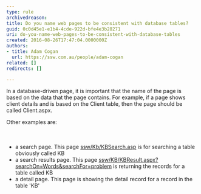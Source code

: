 ```yaml
---
type: rule
archivedreason: 
title: Do you name web pages to be consistent with database tables?
guid: 0c0d45e1-e1b4-4cde-922d-bfe4e3b28271
uri: do-you-name-web-pages-to-be-consistent-with-database-tables
created: 2016-08-26T17:47:04.0000000Z
authors:
- title: Adam Cogan
  url: https://ssw.com.au/people/adam-cogan
related: []
redirects: []

---
```



In a database-driven page, it is important that the name of the page is based on the data that the page contains. For example, if a page shows client details and is based on the Client table, then the page should be called Client.aspx.​<div>Other examples are&#58; <br></div>
<br><excerpt class='endintro'></excerpt><br>
<ul><li>a search page. This page&#160;<a href="https&#58;//www.ssw.com.au/ssw/KB/KBSearch.aspx">ssw/Kb/KBSearch.asp</a>&#160;is for searching a table obviously called KB</li><li>a search results page. This page&#160;<a href="https&#58;//www.ssw.com.au/ssw/KB/KBResult.aspx?searchOn=Words&amp;searchFor=problem">ssw/KB/KBResult.aspx?searchOn=Words&amp;searchFor=problem</a>&#160;is returning the records for a table called KB</li><li>a detail page. This page is showing the detail record for a record in the table 'KB' <br></li></ul><p>
   <br>
</p>


